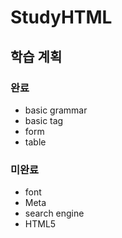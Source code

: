 # StudyHTML

## 학습 계획
### 완료
* basic grammar
* basic tag
* form
* table   

### 미완료
* font
* Meta
* search engine
* HTML5
